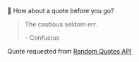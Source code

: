 📣 How about a quote before you go?

> The cautious seldom err.
>
> <p>- Confucius</p>

Quote requested from [Random Quotes API](https://github.com/lukePeavey/quotable)

